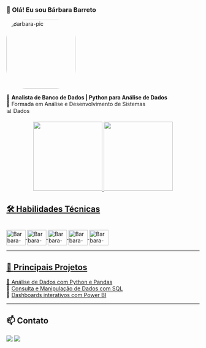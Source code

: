 ### 👋 Olá! Eu sou Bárbara Barreto    
<img src="https://i.picasion.com/pic92/0f2890a056db3ac0f32b766a6362bd2d.gif" 
       alt="Barbara-pic" 
       width="180" 
       style="border-radius: 50px;">
</div>

💾 **Analista de Banco de Dados | Python para Análise de Dados**  
📘 Formada em Análise e Desenvolvimento de Sistemas  
📊 Dados   

<div align="center">
  <a href="https://github.com/BarbaraBarreto">
  <img height="180em" src="https://github-readme-stats.vercel.app/api?username=BarbaraBarreto&show_icons=true&theme=react&include_all_commits=true&count_private=true"/>
  <img height="180em" src="https://github-readme-stats.vercel.app/api/top-langs/?username=BarbaraBarreto&layout=compact&langs_count=7&theme=react"/>
</div>

## 🛠️ **Habilidades Técnicas**
<div style="display: inline_block"><br>
  <img align="center" alt="Barbara-Python" height="40" width="50" src="https://cdn.jsdelivr.net/gh/devicons/devicon/icons/python/python-original.svg">
  <img align="center" alt="Barbara-SQL" height="40" width="50" src="https://cdn.jsdelivr.net/gh/devicons/devicon/icons/mysql/mysql-original-wordmark.svg">
  <img align="center" alt="Barbara-PostgreSQL" height="40" width="50" src="https://cdn.jsdelivr.net/gh/devicons/devicon/icons/postgresql/postgresql-original-wordmark.svg">
  <img align="center" alt="Barbara-Pandas" height="40" width="50" src="https://cdn.jsdelivr.net/gh/devicons/devicon/icons/pandas/pandas-original-wordmark.svg">
  <img align="center" alt="Barbara-PowerBI" height="40" width="50" src="https://upload.wikimedia.org/wikipedia/commons/c/cf/New_Power_BI_Logo.svg">
<div align="right">
</div>

---

## 📌 **Principais Projetos**
🔹 [Análise de Dados com Python e Pandas](https://github.com/BarbaraBarreto/projeto1)  
🔹 [Consulta e Manipulação de Dados com SQL](https://github.com/BarbaraBarreto/projeto2)  
🔹 [Dashboards interativos com Power BI](https://github.com/BarbaraBarreto/projeto3)  

---

## 📫 **Contato**
<div> 
  <a href = "mailto:bbarretobarros@gmail.com"><img src="https://img.shields.io/badge/-Gmail-%23333?style=for-the-badge&logo=gmail&logoColor=white" target="_blank"></a>
  <a href="https://www.linkedin.com/in/barbara-barreto-725312185/" target="_blank"><img src="https://img.shields.io/badge/-LinkedIn-%230077B5?style=for-the-badge&logo=linkedin&logoColor=white" target="_blank"></a> 
</div>

